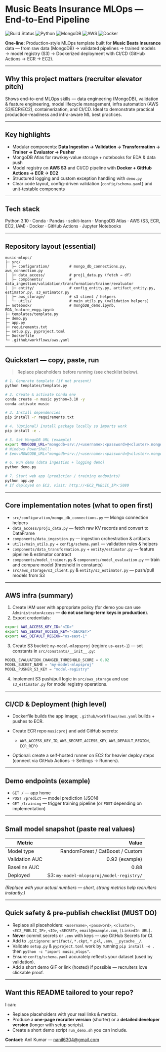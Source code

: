 # Music Beats Insurance MLOps — End-to-End Pipeline

![Build Status](https://img.shields.io/badge/build-passing-brightgreen) ![Python](https://img.shields.io/badge/python-3.10-blue) ![MongoDB](https://img.shields.io/badge/database-MongoDB-green) ![AWS](https://img.shields.io/badge/cloud-AWS-orange) ![Docker](https://img.shields.io/badge/docker-ready-lightblue)

**One-line:** Production-style MLOps template built for **Music Beats Insurance** data — from raw data (MongoDB) → validated pipelines → trained models → model registry (S3) → Dockerized deployment with CI/CD (GitHub Actions → ECR → EC2).

---

## Why this project matters (recruiter elevator pitch)

Shows end-to-end MLOps skills — data engineering (MongoDB), validation & feature engineering, model lifecycle management, infra automation (AWS S3/ECR/EC2), containerization, and CI/CD. Ideal to demonstrate practical production-readiness and infra-aware ML best practices.

---

## Key highlights

* Modular components: **Data Ingestion → Validation → Transformation → Trainer → Evaluator → Pusher**
* MongoDB Atlas for raw/key-value storage + notebooks for EDA & data push
* Model registry on **AWS S3** and CI/CD pipeline with **Docker + GitHub Actions → ECR → EC2**
* Structured logging and custom exception handling with `demo.py`
* Clear code layout, config-driven validation (`config/schema.yaml`) and unit-testable components

---

## Tech stack

Python 3.10 · Conda · Pandas · scikit-learn · MongoDB Atlas · AWS (S3, ECR, EC2, IAM) · Docker · GitHub Actions · Jupyter Notebooks

---

## Repository layout (essential)

```
music-mlops/
├─ src/
│  ├─ configuration/         # mongo_db_connections.py, aws_connection.py
│  ├─ data_access/           # proj1_data.py (fetch → df)
│  ├─ components/            # data_ingestion/validation/transformation/trainer/evaluator
│  ├─ entity/                # config_entity.py, artifact_entity.py, estimator.py, s3_estimator.py
│  ├─ aws_storage/           # s3 client / helpers
│  └─ utils/                 # main_utils.py (validation helpers)
├─ notebook/                 # mongoDB_demo.ipynb, EDA_feature_engg.ipynb
├─ templates/template.py
├─ demo.py
├─ app.py
├─ requirements.txt
├─ setup.py, pyproject.toml
├─ Dockerfile
└─ .github/workflows/aws.yaml
```

---

## Quickstart — copy, paste, run

> Replace placeholders before running (see checklist below).

```bash
# 1. Generate template (if not present)
python templates/template.py

# 2. Create & activate Conda env
conda create -n music python=3.10 -y
conda activate music

# 3. Install dependencies
pip install -r requirements.txt

# 4. (Optional) Install package locally so imports work
pip install -e .

# 5. Set MongoDB URL (example)
export MONGODB_URL="mongodb+srv://<username>:<password>@<cluster>.mongodb.net/mydb"
# Windows PowerShell:
# $env:MONGODB_URL="mongodb+srv://<username>:<password>@<cluster>.mongodb.net/mydb"

# 6. Run demo (data ingestion + logging demo)
python demo.py

# 7. Start web app (prediction / training endpoints)
python app.py
# If deployed on EC2, visit: http://<EC2_PUBLIC_IP>:5080
```

---

## Core implementation notes (what to open first)

* `src/configuration/mongo_db_connections.py` — Mongo connection helpers
* `data_access/proj1_data.py` — fetch raw KV records and convert to DataFrame
* `components/data_ingestion.py` — ingestion orchestration & artifacts
* `utils/main_utils.py` + `config/schema.yaml` — validation rules & helpers
* `components/data_transformation.py` + `entity/estimator.py` — feature pipeline & estimator contract
* `components/model_trainer.py` & `components/model_evaluation.py` — train and compare model (threshold in constants)
* `src/aws_storage/s3_client.py` & `entity/s3_estimator.py` — push/pull models from S3

---

## AWS infra (summary)

1. Create IAM user with appropriate policy (for demo you can use `AdministratorAccess` — **do not use long-term keys in production**).
2. Export credentials:

```bash
export AWS_ACCESS_KEY_ID="<ID>"
export AWS_SECRET_ACCESS_KEY="<SECRET>"
export AWS_DEFAULT_REGION="us-east-1"
```

3. Create S3 bucket: `my-model-mlopsproj` (region: `us-east-1`) — set constants in `src/constants/__init__.py`:

```py
MODEL_EVALUATION_CHANGED_THRESHOLD_SCORE = 0.02
MODEL_BUCKET_NAME = "my-model-mlopsproj"
MODEL_PUSHER_S3_KEY = "model-registry"
```

4. Implement S3 push/pull logic in `src/aws_storage` and use `s3_estimator.py` for model registry operations.

---

## CI/CD & Deployment (high level)

* Dockerfile builds the app image; `.github/workflows/aws.yaml` builds + pushes to ECR.
* Create ECR repo `musicproj` and add GitHub secrets:

  * `AWS_ACCESS_KEY_ID`, `AWS_SECRET_ACCESS_KEY`, `AWS_DEFAULT_REGION`, `ECR_REPO`
* Optional: create a self-hosted runner on EC2 for heavier deploy steps (connect via GitHub Actions → Settings → Runners).

---

## Demo endpoints (example)

* `GET /` — app home
* `POST /predict` — model prediction (JSON)
* `GET /training` — trigger training pipeline (or `POST` depending on implementation)

---

## Small model snapshot (paste real values)

| Metric         |                                    Value |
| -------------- | ---------------------------------------: |
| Model type     |         RandomForest / CatBoost / Custom |
| Validation AUC |                           0.92 (example) |
| Baseline AUC   |                                     0.88 |
| Deployed       | S3: `my-model-mlopsproj/model-registry/` |

*(Replace with your actual numbers — short, strong metrics help recruiters instantly.)*

---

## Quick safety & pre-publish checklist (MUST DO)

* Replace all placeholders: `<username>`, `<password>`, `<cluster>`, `<EC2_PUBLIC_IP>`, `<ID>`, `<SECRET>`, `email@example.com`, `[LinkedIn URL]`.
* **Never** commit secrets or `.env` with keys — use GitHub Secrets for CI.
* Add to `.gitignore`: `artifact/`, `*.ckpt`, `*.pkl`, `.env`, `__pycache__/`.
* Validate `setup.py` & `pyproject.toml` work by running `pip install -e .` then `python -c "import music_mlops"`.
* Ensure `config/schema.yaml` accurately reflects your dataset (used by validation).
* Add a short demo GIF or link (hosted) if possible — recruiters love clickable proof.

---

## Want this README tailored to your repo?

I can:

* Replace placeholders with your real links & metrics.
* Produce a **one-page recruiter version** (shorter) or a **detailed developer version** (longer with setup scripts).
* Create a short demo script `run_demo.sh` you can include.

**Contact:** Anil Kumar — [nanil6304@gmail.com](mailto:nanil6304@gmail.com)

---

